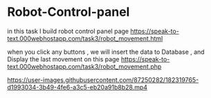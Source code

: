 # Robot-Control-panel

in this task l build robot control panel page https://speak-to-text.000webhostapp.com/task3/robot_movement.html

when you click any buttons , we will insert the data to Database , and Display the last movement on this page https://speak-to-text.000webhostapp.com/task3/robot_movement.php


https://user-images.githubusercontent.com/87250282/182319765-d1993034-3b49-4fe6-a3c5-eb20a91b8b28.mp4
